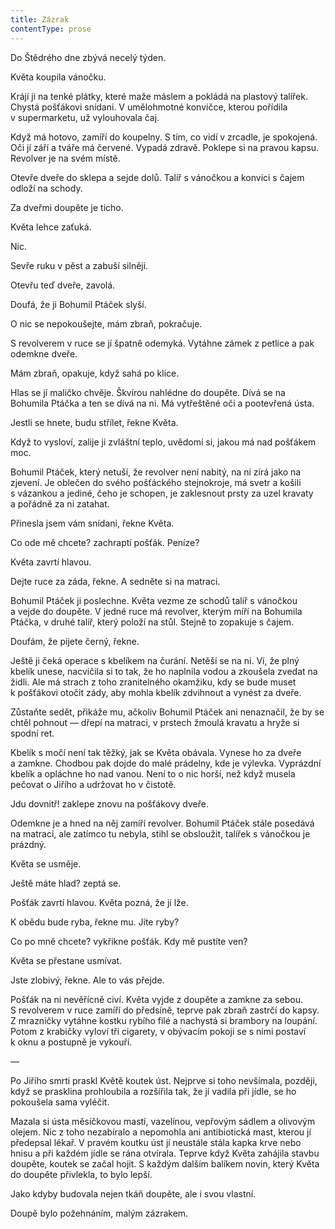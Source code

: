 ```yaml
---
title: Zázrak
contentType: prose
---
```


<section>

Do Štědrého dne zbývá necelý týden.

Květa koupila vánočku.

Krájí ji na tenké plátky, které maže máslem a pokládá na plastový talířek. Chystá pošťákovi snídani. V umělohmotné konvičce, kterou pořídila v supermarketu, už vylouhovala čaj.

Když má hotovo, zamíří do koupelny. S tím, co vidí v zrcadle, je spokojená. Oči jí září a tváře má červené. Vypadá zdravě. Poklepe si na pravou kapsu. Revolver je na svém místě.

Otevře dveře do sklepa a sejde dolů. Talíř s vánočkou a konvici s čajem odloží na schody.

Za dveřmi doupěte je ticho.

Květa lehce zaťuká.

Nic.

Sevře ruku v pěst a zabuší silněji.

Otevřu teď dveře, zavolá.

Doufá, že ji Bohumil Ptáček slyší.

O nic se nepokoušejte, mám zbraň, pokračuje.

S revolverem v ruce se jí špatně odemyká. Vytáhne zámek z petlice a pak odemkne dveře.

Mám zbraň, opakuje, když sahá po klice.

Hlas se jí maličko chvěje. Škvírou nahlédne do doupěte. Dívá se na Bohumila Ptáčka a ten se dívá na ni. Má vytřeštěné oči a pootevřená ústa.

Jestli se hnete, budu střílet, řekne Květa.

Když to vysloví, zalije ji zvláštní teplo, uvědomí si, jakou má nad pošťákem moc.

Bohumil Ptáček, který netuší, že revolver není nabitý, na ni zírá jako na zjevení. Je oblečen do svého pošťáckého stejnokroje, má svetr a košili s vázankou a jediné, čeho je schopen, je zaklesnout prsty za uzel kravaty a pořádně za ni zatahat.

Přinesla jsem vám snídani, řekne Květa.

Co ode mě chcete? zachraptí pošťák. Peníze?

Květa zavrtí hlavou.

Dejte ruce za záda, řekne. A sedněte si na matraci.

Bohumil Ptáček ji poslechne. Květa vezme ze schodů talíř s vánočkou a vejde do doupěte. V jedné ruce má revolver, kterým míří na Bohumila Ptáčka, v druhé talíř, který položí na stůl. Stejně to zopakuje s čajem.

Doufám, že pijete černý, řekne.

Ještě ji čeká operace s kbelíkem na čurání. Netěší se na ni. Ví, že plný kbelík unese, nacvičila si to tak, že ho naplnila vodou a zkoušela zvedat na židli. Ale má strach z toho zranitelného okamžiku, kdy se bude muset k pošťákovi otočit zády, aby mohla kbelík zdvihnout a vynést za dveře.

Zůstaňte sedět, přikáže mu, ačkoliv Bohumil Ptáček ani nenaznačil, že by se chtěl pohnout — dřepí na matraci, v prstech žmoulá kravatu a hryže si spodní ret.

Kbelík s močí není tak těžký, jak se Květa obávala. Vynese ho za dveře a zamkne. Chodbou pak dojde do malé prádelny, kde je výlevka. Vyprázdní kbelík a opláchne ho nad vanou. Není to o nic horší, než když musela pečovat o Jiřího a udržovat ho v čistotě.

Jdu dovnitř! zaklepe znovu na pošťákovy dveře.

Odemkne je a hned na něj zamíří revolver. Bohumil Ptáček stále posedává na matraci, ale zatímco tu nebyla, stihl se obsloužit, talířek s vánočkou je prázdný.

Květa se usměje.

Ještě máte hlad? zeptá se.

Pošťák zavrtí hlavou. Květa pozná, že jí lže.

K obědu bude ryba, řekne mu. Jíte ryby?

Co po mně chcete? vykřikne pošťák. Kdy mě pustíte ven?

Květa se přestane usmívat.

Jste zlobivý, řekne. Ale to vás přejde.

Pošťák na ni nevěřícně civí. Květa vyjde z doupěte a zamkne za sebou. S revolverem v ruce zamíří do předsíně, teprve pak zbraň zastrčí do kapsy. Z mrazničky vytáhne kostku rybího filé a nachystá si brambory na loupání. Potom z krabičky vyloví tři cigarety, v obývacím pokoji se s nimi postaví k oknu a postupně je vykouří.

—

Po Jiřího smrti praskl Květě koutek úst. Nejprve si toho nevšímala, později, když se prasklina prohloubila a rozšířila tak, že jí vadila při jídle, se ho pokoušela sama vyléčit.

Mazala si ústa měsíčkovou mastí, vazelínou, vepřovým sádlem a olivovým olejem. Nic z toho nezabíralo a nepomohla ani antibiotická mast, kterou jí předepsal lékař. V pravém koutku úst jí neustále stála kapka krve nebo hnisu a při každém jídle se rána otvírala. Teprve když Květa zahájila stavbu doupěte, koutek se začal hojit. S každým dalším balíkem novin, který Květa do doupěte přivlekla, to bylo lepší.

Jako kdyby budovala nejen tkáň doupěte, ale i svou vlastní.

Doupě bylo požehnáním, malým zázrakem.

</section>
